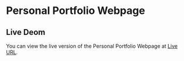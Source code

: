 # Personal Portfolio Webpage
## Live Deom

You can view the live version of the Personal Portfolio Webpage at [Live URL](https://alikb14.github.io/free-code-camp-projects/Responsive%20Web%20Design/5-%20ersonal%20Portfolio%20Webpage/).


